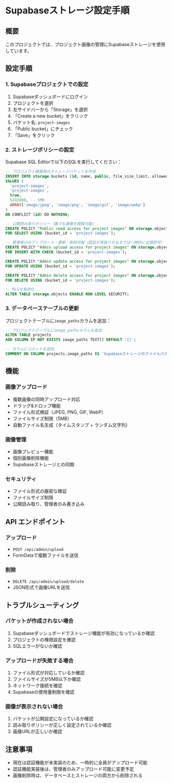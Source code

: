 # Supabaseストレージ設定手順

## 概要

このプロジェクトでは、プロジェクト画像の管理にSupabaseストレージを使用しています。

## 設定手順

### 1. Supabaseプロジェクトでの設定

1. Supabaseダッシュボードにログイン
2. プロジェクトを選択
3. 左サイドバーから「Storage」を選択
4. 「Create a new bucket」をクリック
5. バケット名: `project-images`
6. 「Public bucket」にチェック
7. 「Save」をクリック

### 2. ストレージポリシーの設定

Supabase SQL Editorで以下のSQLを実行してください：

```sql
-- プロジェクト画像用のストレージバケットを作成
INSERT INTO storage.buckets (id, name, public, file_size_limit, allowed_mime_types)
VALUES (
  'project-images',
  'project-images',
  true,
  5242880, -- 5MB
  ARRAY['image/jpeg', 'image/png', 'image/gif', 'image/webp']
)
ON CONFLICT (id) DO NOTHING;

-- 公開読み取りポリシー（誰でも画像を閲覧可能）
CREATE POLICY "Public read access for project images" ON storage.objects
FOR SELECT USING (bucket_id = 'project-images');

-- 管理者のみアップロード・更新・削除可能（認証が実装されるまでは一時的に全員許可）
CREATE POLICY "Admin upload access for project images" ON storage.objects
FOR INSERT WITH CHECK (bucket_id = 'project-images');

CREATE POLICY "Admin update access for project images" ON storage.objects
FOR UPDATE USING (bucket_id = 'project-images');

CREATE POLICY "Admin delete access for project images" ON storage.objects
FOR DELETE USING (bucket_id = 'project-images');

-- RLSを有効化
ALTER TABLE storage.objects ENABLE ROW LEVEL SECURITY;
```

### 3. データベーステーブルの更新

プロジェクトテーブルに`image_paths`カラムを追加：

```sql
-- プロジェクトテーブルにimage_pathsカラムを追加
ALTER TABLE projects 
ADD COLUMN IF NOT EXISTS image_paths TEXT[] DEFAULT '{}';

-- カラムにコメントを追加
COMMENT ON COLUMN projects.image_paths IS 'Supabaseストレージのファイルパス配列（削除用）';
```

## 機能

### 画像アップロード

- 複数画像の同時アップロード対応
- ドラッグ&ドロップ機能
- ファイル形式検証（JPEG, PNG, GIF, WebP）
- ファイルサイズ制限（5MB）
- 自動ファイル名生成（タイムスタンプ + ランダム文字列）

### 画像管理

- 画像プレビュー機能
- 個別画像削除機能
- Supabaseストレージとの同期

### セキュリティ

- ファイル形式の厳密な検証
- ファイルサイズ制限
- 公開読み取り、管理者のみ書き込み

## API エンドポイント

### アップロード
- `POST /api/admin/upload`
- FormDataで複数ファイルを送信

### 削除
- `DELETE /api/admin/upload/delete`
- JSON形式で画像URLを送信

## トラブルシューティング

### バケットが作成されない場合

1. Supabaseダッシュボードでストレージ機能が有効になっているか確認
2. プロジェクトの権限設定を確認
3. SQLエラーがないか確認

### アップロードが失敗する場合

1. ファイル形式が対応しているか確認
2. ファイルサイズが5MB以下か確認
3. ネットワーク接続を確認
4. Supabaseの使用量制限を確認

### 画像が表示されない場合

1. バケットが公開設定になっているか確認
2. 読み取りポリシーが正しく設定されているか確認
3. 画像URLが正しいか確認

## 注意事項

- 現在は認証機能が未実装のため、一時的に全員がアップロード可能
- 認証機能実装後は、管理者のみアップロード可能に変更予定
- 画像削除時は、データベースとストレージの両方から削除される 